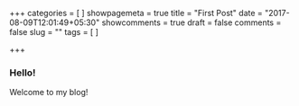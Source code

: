 +++
categories = [
]
showpagemeta = true
title = "First Post"
date = "2017-08-09T12:01:49+05:30"
showcomments = true
draft = false
comments = false
slug = ""
tags = [
]

+++

### Hello!

Welcome to my blog!


